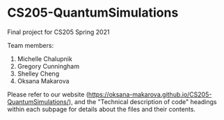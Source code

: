 # CS205-QuantumSimulations
Final project for CS205 Spring 2021

Team members:
1. Michelle Chalupnik
2. Gregory Cunningham
3. Shelley Cheng
4. Oksana Makarova

Please refer to our website (https://oksana-makarova.github.io/CS205-QuantumSimulations/), and the "Technical description of code" headings within each subpage for details about the files and their contents.
